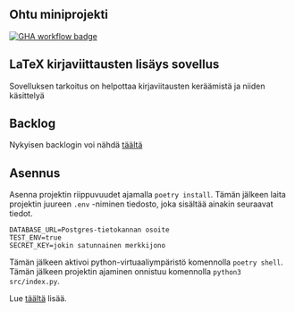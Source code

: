 ## Ohtu miniprojekti
[![GHA workflow badge](https://github.com/Metanjarki/LATEX-LAHTEET/workflows/CI/badge.svg)](https://github.com/Metanjarki/LATEX-LAHTEET/actions)

## LaTeX kirjaviittausten lisäys sovellus
Sovelluksen tarkoitus on helpottaa kirjaviitausten keräämistä ja niiden käsittelyä

## Backlog
Nykyisen backlogin voi nähdä [täältä](https://docs.google.com/spreadsheets/d/1M5kKUjORXVepBhWVwGJPqX7DncR86aFn1dlTe7wg358/edit?usp=sharing)

## Asennus
Asenna projektin riippuvuudet ajamalla `poetry install`. Tämän jälkeen laita projektin juureen `.env` -niminen tiedosto, joka sisältää ainakin seuraavat tiedot.

```
DATABASE_URL=Postgres-tietokannan osoite
TEST_ENV=true
SECRET_KEY=jokin satunnainen merkkijono
```

Tämän jälkeen aktivoi python-virtuaaliympäristö komennolla `poetry shell`. Tämän jälkeen projektin ajaminen onnistuu komennolla `python3 src/index.py`.

Lue [täältä](https://ohjelmistotuotanto-hy.github.io/flask/) lisää.
